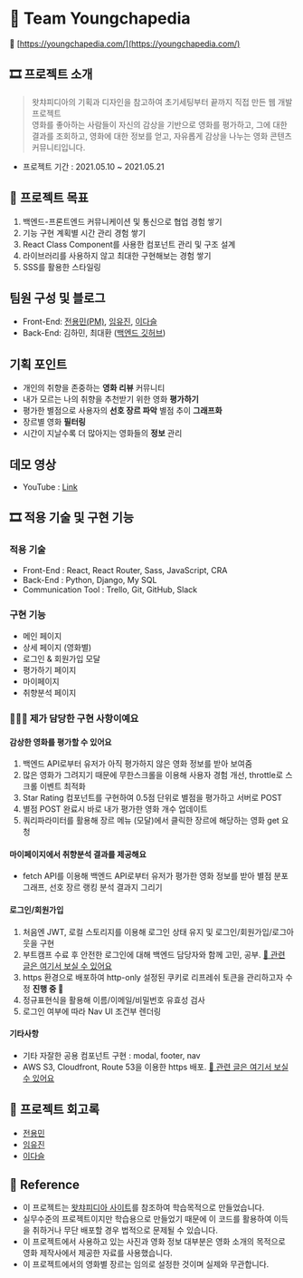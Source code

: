 # 🍿 Team Youngchapedia
🚀 [https://youngchapedia.com/](https://youngchapedia.com/)

## 🎞 프로젝트 소개

> 왓챠피디아의 기획과 디자인을 참고하여 초기세팅부터 끝까지 직접 만든 웹 개발 프로젝트  
> 영화를 좋아하는 사람들이 자신의 감상을 기반으로 영화를 평가하고, 그에 대한 결과를 조회하고, 영화에 대한 정보를 얻고, 자유롭게 감상을 나누는 영화 콘텐츠 커뮤니티입니다.

- 프로젝트 기간 : 2021.05.10 ~ 2021.05.21

## 🎯 프로젝트 목표
 1. 백엔드-프론트엔드 커뮤니케이션 및 통신으로 협업 경험 쌓기
 2. 기능 구현 계획별 시간 관리 경험 쌓기
 3. React Class Component를 사용한 컴포넌트 관리 및 구조 설계
 4. 라이브러리를 사용하지 않고 최대한 구현해보는 경험 쌓기
 5. SSS를 활용한 스타일링

## 팀원 구성 및 블로그

- Front-End: [전용민(PM)](https://velog.io/@dydalsdl1414), [임유진](https://velog.io/@1703979), [이다슬](https://velog.io/@_seeul)
- Back-End: 김하민, 최대환 ([백엔드 깃허브](https://github.com/wecode-bootcamp-korea/20-1st-YOUNGCHAPEDIA-backend))

## 기획 포인트

- 개인의 취향을 존중하는 **영화 리뷰** 커뮤니티
- 내가 모르는 나의 취향을 추천받기 위한 영화 **평가하기**
- 평가한 별점으로 사용자의 **선호 장르 파악** 별점 추이 **그래프화**
- 장르별 영화 **필터링**
- 시간이 지날수록 더 많아지는 영화들의 **정보** 관리

## 데모 영상

- YouTube : [Link](https://www.youtube.com/watch?v=hDn8vX0VyUc)

## 🎞 적용 기술 및 구현 기능

### 적용 기술

- Front-End : React, React Router, Sass, JavaScript, CRA
- Back-End : Python, Django, My SQL
- Communication Tool : Trello, Git, GitHub, Slack

### 구현 기능

- 메인 페이지
- 상세 페이지 (영화별)
- 로그인 & 회원가입 모달
- 평가하기 페이지
- 마이페이지
- 취향분석 페이지

### 👩🏻‍🌾 제가 담당한 구현 사항이예요

#### 감상한 영화를 평가할 수 있어요

1.  백엔드 API로부터 유저가 아직 평가하지 않은 영화 정보를 받아 보여줌
2.  많은 영화가 그려지기 때문에 무한스크롤을 이용해 사용자 경험 개선, throttle로 스크롤 이벤트 최적화
3.  Star Rating 컴포넌트를 구현하여 0.5점 단위로 별점을 평가하고 서버로 POST
5.  별점 POST 완료시 바로 내가 평가한 영화 개수 업데이트
6.  쿼리파라미터를 활용해 장르 메뉴 (모달)에서 클릭한 장르에 해당하는 영화 get 요청


#### 마이페이지에서 취향분석 결과를 제공해요
- fetch API를 이용해 백엔드 API로부터 유저가 평가한 영화 정보를 받아 별점 분포 그래프, 선호 장르 랭킹 분석 결과지 그리기

#### 로그인/회원가입

1. 처음엔 JWT, 로컬 스토리지를 이용해 로그인 상태 유지 및 로그인/회원가입/로그아웃을 구현
2. 부트캠프 수료 후 안전한 로그인에 대해 백엔드 담당자와 함께 고민, 공부. [📎 관련 글은 여기서 보실 수 있어요](https://emewjin.github.io/study/studyLogin)
3. https 환경으로 배포하여 http-only 설정된 쿠키로 리프레쉬 토큰을 관리하고자 수정 **진행 중 🔧**
4. 정규표현식을 활용해 이름/이메일/비밀번호 유효성 검사
5. 로그인 여부에 따라 Nav UI 조건부 렌더링

#### 기타사항
- 기타 자잘한 공용 컴포넌트 구현 : modal, footer, nav
- AWS S3, Cloudfront, Route 53을 이용한 https 배포. [📎 관련 글은 여기서 보실 수 있어요](https://emewjin.github.io/study/httpsDeploy)

## 📝 프로젝트 회고록

- [전용민](https://velog.io/@dydalsdl1414/WECODE-1%EC%B0%A8-%ED%81%B4%EB%A1%A0-%ED%94%84%EB%A1%9C%EC%A0%9D%ED%8A%B8)
- [임유진](https://velog.io/@1703979/YPP-1)
- [이다슬](https://velog.io/@_seeul/Project-1%EC%B0%A8-%ED%94%84%EB%A1%9C%EC%A0%9D%ED%8A%B8-%EC%98%81%EC%B0%A8%ED%94%BC%EB%94%94%EC%95%84-%ED%9A%8C%EA%B3%A0%EB%A1%9D)

## 📢 Reference

- 이 프로젝트는 [왓챠피디아 사이트](https://pedia.watcha.com/ko-KR)를 참조하여 학습목적으로 만들었습니다.
- 실무수준의 프로젝트이지만 학습용으로 만들었기 때문에 이 코드를 활용하여 이득을 취하거나 무단 배포할 경우 법적으로 문제될 수 있습니다.
- 이 프로젝트에서 사용하고 있는 사진과 영화 정보 대부분은 영화 소개의 목적으로 영화 제작사에서 제공한 자료를 사용했습니다.
- 이 프로젝트에서의 영화별 장르는 임의로 설정한 것이며 실제와 무관합니다.

